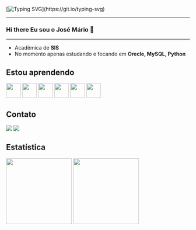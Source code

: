 <!--Title @JoséMario-->
[![Typing SVG](https://readme-typing-svg.herokuapp.com?font=Fira+Code&pause=1000&color=4F4F4F&random=false&width=435&lines=Ol%C3%A1%2C++sou+o+José+Mário.+;Seja+Bem+vindo(a)+ao+meu+GitHub!)](https://git.io/typing-svg)
<p align="center"></p> 
<!--<div align="center">
</div>-->
<hr>

### Hi there Eu sou o José Mário 👋

<hr>
<ul>
  <li>Acadêmica de <strong>SIS</strong></li>
  <li>No momento apenas estudando e focando em <strong>Orecle, MySQL, Python</strong></li>
</ul>

## Estou aprendendo

<img src="https://cdn.jsdelivr.net/gh/devicons/devicon@latest/icons/csharp/csharp-plain.svg" width="40" height="40"/> <img src="https://cdn.jsdelivr.net/gh/devicons/devicon@latest/icons/visualstudio/visualstudio-plain.svg" width="40" height="40"/> <img src="https://cdn.jsdelivr.net/gh/devicons/devicon@latest/icons/oracle/oracle-original.svg" width="40" height="40"/> <img src="https://cdn.jsdelivr.net/gh/devicons/devicon@latest/icons/python/python-original.svg" width="40" height="40"/> <img src="https://cdn.jsdelivr.net/gh/devicons/devicon@latest/icons/pycharm/pycharm-original.svg" width="40" height="40"/> <img src="https://cdn.jsdelivr.net/gh/devicons/devicon@latest/icons/mysql/mysql-original.svg" width="40" height="40"/>
          
## Contato

<div>
  <a href="https://www.linkedin.com/in/https://www.linkedin.com/in/jose-mario-b24435184/" target="_blank"><img src="https://img.shields.io/badge/-LinkedIn-%230077B5?style=for-the-badge&logo=linkedin&logoColor=white" target="_blank"></a> <a href = "mailto:jmariofernandes.1996@gmail.com"><img src="https://img.shields.io/badge/-Gmail-%23333?style=for-the-badge&logo=gmail&logoColor=white" target="_blank"></a>
</div>

## Estatística
<div>
<a href="https://github.com/José-M-rio26"> </a>
<img height="180em" src="https://github-readme-stats.vercel.app/api/top-langs/?username=JoseMario26&layout=compact&langs_count=7&theme=holi"/>
<img height="180em" src="https://github-readme-stats.vercel.app/api?username=JoseMario26&show_icons=true&theme=holi&include_all_commits=true&count_private=true"/
</div>
